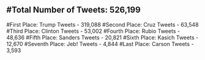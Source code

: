 #Total Number of Tweets: 526,199 
---
#First Place: Trump Tweets - 319,088
#Second Place: Cruz Tweets - 63,548
#Third Place: Clinton Tweets - 53,002
#Fourth Place: Rubio Tweets - 48,636
#Fifth Place: Sanders Tweets - 20,821
#Sixth Place: Kasich Tweets - 12,670
#Seventh Place: Jeb! Tweets - 4,844
#Last Place: Carson Tweets - 3,593
